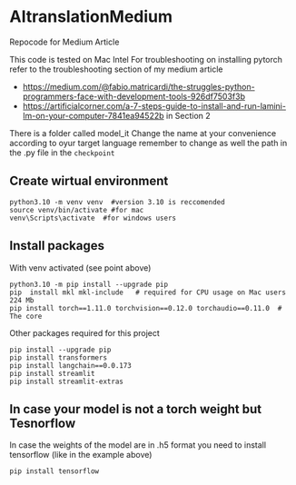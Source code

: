 # AItranslationMedium
Repocode for Medium Article

This code is tested on Mac Intel
For troubleshooting on installing pytorch refer to the troubleshooting section of my medium article
- https://medium.com/@fabio.matricardi/the-struggles-python-programmers-face-with-development-tools-926df7503f3b
- https://artificialcorner.com/a-7-steps-guide-to-install-and-run-lamini-lm-on-your-computer-7841ea94522b in Section 2

There is a folder called model_it
Change the name at your convenience according to oyur target language
remember to change as well the path in the .py file  in  the `checkpoint`
## Create wirtual environment
```
python3.10 -m venv venv  #version 3.10 is reccomended
source venv/bin/activate #for mac
venv\Scripts\activate  #for windows users
```

## Install packages
With venv activated (see point above)<br>
```
python3.10 -m pip install --upgrade pip
pip  install mkl mkl-include   # required for CPU usage on Mac users  224 Mb
pip install torch==1.11.0 torchvision==0.12.0 torchaudio==0.11.0  # The core 
```

Other packages required for this project

```
pip install --upgrade pip
pip install transformers
pip install langchain==0.0.173
pip install streamlit
pip install streamlit-extras
```

## In case your model is not a torch weight but Tesnorflow
In case the weights of the model are in .h5 format you need to install tensorflow (like in the example above)
```
pip install tensorflow
```



